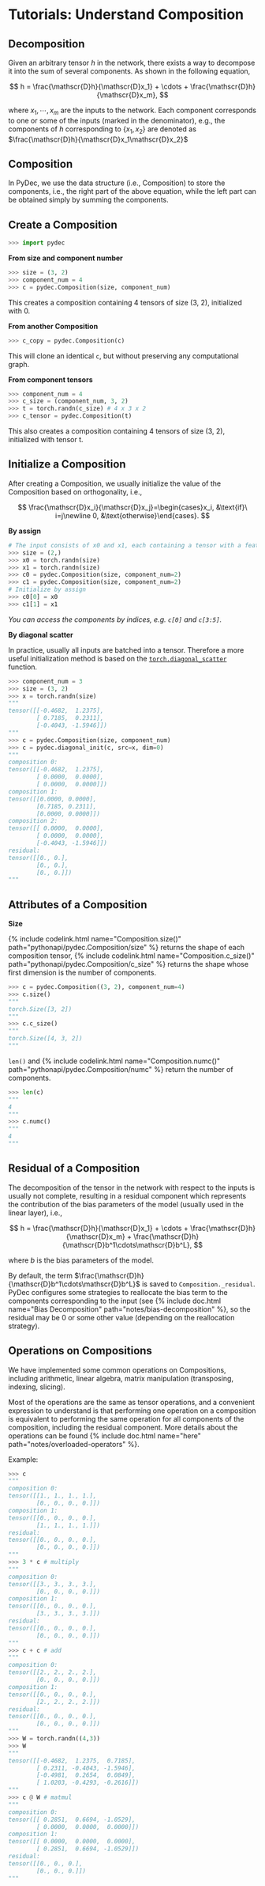 # Tutorials: Understand Composition

## Decomposition

Given an arbitrary tensor $h$ in the network, there exists a way to decompose it into the sum of several components. As shown in the following equation,

$$
h = \frac{\mathscr{D}h}{\mathscr{D}x_1} + \cdots + \frac{\mathscr{D}h}{\mathscr{D}x_m},
$$

where $x_1,\cdots,x_m$ are the inputs to the network. Each component corresponds to one or some of the inputs (marked in the denominator), e.g., the components of $h$ corresponding to $\{x_1, x_2\}$ are denoted as $\frac{\mathscr{D}h}{\mathscr{D}x_1\mathscr{D}x_2}$

## Composition
In PyDec, we use the data structure (i.e., Composition) to store the components, i.e., the right part of the above equation, while the left part can be obtained simply by summing the components.

## Create a Composition
```python
>>> import pydec
```

**From size and component number**
```python
>>> size = (3, 2)
>>> component_num = 4
>>> c = pydec.Composition(size, component_num)
```
This creates a composition containing 4 tensors of size (3, 2), initialized with 0.

**From another Composition**
```python
>>> c_copy = pydec.Composition(c)
```
This will clone an identical `c`, but without preserving any computational graph.

**From component tensors**
```python
>>> component_num = 4
>>> c_size = (component_num, 3, 2)
>>> t = torch.randn(c_size) # 4 x 3 x 2
>>> c_tensor = pydec.Composition(t)
```
This also creates a composition containing 4 tensors of size (3, 2), initialized with tensor t.

## Initialize a Composition
After creating a Composition, we usually initialize the value of the Composition based on orthogonality, i.e.,

$$
\frac{\mathscr{D}x_i}{\mathscr{D}x_j}=\begin{cases}x_i, &\text{if}\ i=j\newline 0, &\text{otherwise}\end{cases}.
$$

**By assign**

```python
# The input consists of x0 and x1, each containing a tensor with a feature number of 2.
>>> size = (2,)
>>> x0 = torch.randn(size)
>>> x1 = torch.randn(size)
>>> c0 = pydec.Composition(size, component_num=2)
>>> c1 = pydec.Composition(size, component_num=2)
# Initialize by assign
>>> c0[0] = x0
>>> c1[1] = x1
```
*You can access the components by indices, e.g. `c[0]` and `c[3:5]`.*

**By diagonal scatter**

In practice, usually all inputs are batched into a tensor. Therefore a more useful initialization method is based on the [`torch.diagonal_scatter`](https://pytorch.org/docs/stable/generated/torch.diagonal_scatter.html#torch.diagonal_scatter) function.
```python
>>> component_num = 3
>>> size = (3, 2)
>>> x = torch.randn(size)
"""
tensor([[-0.4682,  1.2375],
        [ 0.7185,  0.2311],
        [-0.4043, -1.5946]])
"""
>>> c = pydec.Composition(size, component_num)
>>> c = pydec.diagonal_init(c, src=x, dim=0)
"""
composition 0:
tensor([[-0.4682,  1.2375],
        [ 0.0000,  0.0000],
        [ 0.0000,  0.0000]])
composition 1:
tensor([[0.0000, 0.0000],
        [0.7185, 0.2311],
        [0.0000, 0.0000]])
composition 2:
tensor([[ 0.0000,  0.0000],
        [ 0.0000,  0.0000],
        [-0.4043, -1.5946]])
residual:
tensor([[0., 0.],
        [0., 0.],
        [0., 0.]])
"""
```

## Attributes of a Composition
**Size**

{% include codelink.html name="Composition.size()" path="pythonapi/pydec.Composition/size" %} returns the shape of each composition tensor, {% include codelink.html name="Composition.c_size()" path="pythonapi/pydec.Composition/c_size" %} returns the shape whose first dimension is the number of components.
```python
>>> c = pydec.Composition((3, 2), component_num=4)
>>> c.size()
"""
torch.Size([3, 2])
"""
>>> c.c_size()
"""
torch.Size([4, 3, 2])
"""
```

`len()` and {% include codelink.html name="Composition.numc()" path="pythonapi/pydec.Composition/numc" %} return the number of components.
```python
>>> len(c)
"""
4
"""
>>> c.numc()
"""
4
"""
```

## Residual of a Composition

The decomposition of the tensor in the network with respect to the inputs is usually not complete, resulting in a residual component which represents the contribution of the bias parameters of the model (usually used in the linear layer), i.e.,

$$
h = \frac{\mathscr{D}h}{\mathscr{D}x_1} + \cdots + \frac{\mathscr{D}h}{\mathscr{D}x_m} + \frac{\mathscr{D}h}{\mathscr{D}b^1\cdots\mathscr{D}b^L},
$$

where $b$ is the bias parameters of the model. 

By default, the term $\frac{\mathscr{D}h}{\mathscr{D}b^1\cdots\mathscr{D}b^L}$ is saved to `Composition._residual`. PyDec configures some strategies to reallocate the bias term to the components corresponding to the input (see {% include doc.html name="Bias Decomposition" path="notes/bias-decomposition" %}, so the residual may be 0 or some other value (depending on the reallocation strategy).


## Operations on Compositions

We have implemented some common operations on Compositions, including arithmetic, linear algebra, matrix manipulation (transposing, indexing, slicing).

Most of the operations are the same as tensor operations, and a convenient expression to understand is that performing one operation on a composition is equivalent to performing the same operation for all components of the composition, including the residual component. More details about the operations can be found {% include doc.html name="here" path="notes/overloaded-operators" %}.

Example:
```python
>>> c
"""
composition 0:
tensor([[1., 1., 1., 1.],
        [0., 0., 0., 0.]])
composition 1:
tensor([[0., 0., 0., 0.],
        [1., 1., 1., 1.]])
residual:
tensor([[0., 0., 0., 0.],
        [0., 0., 0., 0.]])
"""
>>> 3 * c # multiply
"""
composition 0:
tensor([[3., 3., 3., 3.],
        [0., 0., 0., 0.]])
composition 1:
tensor([[0., 0., 0., 0.],
        [3., 3., 3., 3.]])
residual:
tensor([[0., 0., 0., 0.],
        [0., 0., 0., 0.]])
"""
>>> c + c # add
"""
composition 0:
tensor([[2., 2., 2., 2.],
        [0., 0., 0., 0.]])
composition 1:
tensor([[0., 0., 0., 0.],
        [2., 2., 2., 2.]])
residual:
tensor([[0., 0., 0., 0.],
        [0., 0., 0., 0.]])
"""
>>> W = torch.randn((4,3))
>>> W
"""
tensor([[-0.4682,  1.2375,  0.7185],
        [ 0.2311, -0.4043, -1.5946],
        [-0.4981,  0.2654,  0.0849],
        [ 1.0203, -0.4293, -0.2616]])
"""
>>> c @ W # matmul
"""
composition 0:
tensor([[ 0.2851,  0.6694, -1.0529],
        [ 0.0000,  0.0000,  0.0000]])
composition 1:
tensor([[ 0.0000,  0.0000,  0.0000],
        [ 0.2851,  0.6694, -1.0529]])
residual:
tensor([[0., 0., 0.],
        [0., 0., 0.]])
"""
```
